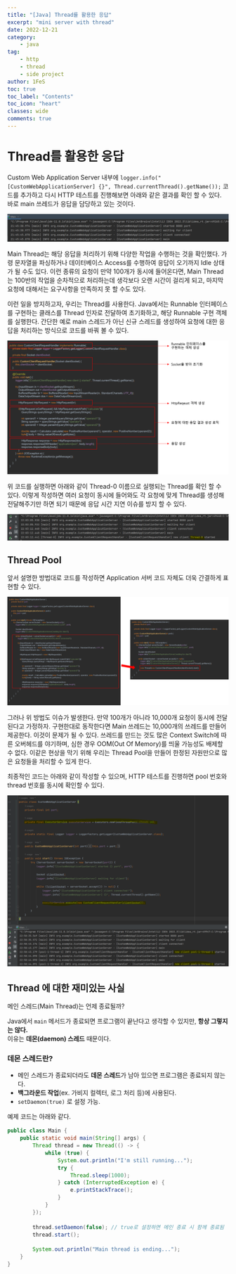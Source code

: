 ```yaml
---
title: "[Java] Thread를 활용한 응답"
excerpt: "mini server with thread"
date: 2022-12-21
category:
    - java
tag:
    - http
    - thread
    - side project
author: 1FeS
toc: true
toc_label: "Contents"
toc_icon: "heart"
classes: wide
comments: true
---
```


# Thread를 활용한 응답

Custom Web Application Server 내부에 `logger.info("[CustomWebApplicationServer] {}", Thread.currentThread().getName());` 코드를 추가하고 다시 HTTP 테스트를 진행해보면 아래와 같은 결과를 확인 할 수 있다. 바로 main 쓰레드가 응답을 담당하고 있는 것이다.

<img src="/_img/2022-12-20/thread main.png">

Main Thread는 해당 응답을 처리하기 위해 다양한 작업을 수행하는 것을 확인했다. 가령 문자열을 파싱하거나 데이터베이스 Access를 수행하여 응답이 오기까지 Idle 상태가 될 수도 있다. 이런 종류의 요청이 만약 100개가 동시에 들어온다면, Main Thread는 100반의 작업을 순차적으로 처리하는데 생각보다 오랜 시간이 걸리게 되고, 마지막 요청에 대해서는 요구사항을 만족하지 못 할 수도 있다.

이런 일을 방지하고자, 우리는 Thread를 사용한다. Java에서는 Runnable 인터페이스를 구현하는 클래스를 Thread 인자로 전달하여 초기화하고, 해당 Runnable 구현 객체를 실행한다. 간단한 예로 main 스레드가 아닌 신규 스레드를 생성하여 요청에 대한 응답을 처리하는 방식으로 코드를 바꿔 볼 수 있다.

<img src="/_img/2022-12-20/thread by runnable.png">

위 코드를 실행하면 아래와 같이 Thread-0 이름으로 실행되는 Thread를 확인 할 수 있다. 이렇게 작성하면 여러 요청이 동시에 들어와도 각 요청에 맞게 Thread를 생성해 전달해주기만 하면 되기 때문에 응답 시간 지연 이슈를 방지 할 수 있다.

<img src="/_img/2022-12-20/thread zero.png">

## Thread Pool

앞서 설명한 방법대로 코드를 작성하면 Application 서버 코드 자체도 더욱 간결하게 표현할 수 있다.

<img src="/_img/2022-12-20/logic replace.png">

그러나 위 방법도 이슈가 발생한다. 만약 100개가 아니라 10,000개 요청이 동시에 전달된다고 가정하자. 구현한대로 동작한다면 Main 쓰레드는 10,000개의 쓰레드를 만들어 제공한다. 이것이 문제가 될 수 있다. 쓰레드를 만드는 것도 많은 Context Switch에 따른 오버헤드를 야기하며, 심한 경우 OOM(Out Of Memory)를 띄울 가능성도 배제할 수 없다. 이같은 현상을 막기 위해 우리는 Thread Pool을 만들어 한정된 자원만으로 많은 요청들을 처리할 수 있게 한다.

최종적인 코드는 아래와 같이 작성할 수 있으며, HTTP 테스트를 진행하면 pool 번호와 thread 번호를 동시에 확인할 수 있다.

<img src="/_img/2022-12-20/thread pool.png">

## Thread 에 대한 재미있는 사실

메인 스레드(Main Thread)는 언제 종료될까?

Java에서 `main` 메서드가 종료되면 프로그램이 끝난다고 생각할 수 있지만, **항상 그렇지는 않다.**  
이유는 **데몬(daemon) 스레드** 때문이다.

### 데몬 스레드란?

- 메인 스레드가 종료되더라도 **데몬 스레드**가 남아 있으면 프로그램은 종료되지 않는다.
- **백그라운드 작업**(ex. 가비지 컬렉터, 로그 처리 등)에 사용된다.
- `setDaemon(true)` 로 설정 가능.

예제 코드는 아래와 같다.

```java
public class Main {
    public static void main(String[] args) {
        Thread thread = new Thread(() -> {
            while (true) {
                System.out.println("I'm still running...");
                try {
                    Thread.sleep(1000);
                } catch (InterruptedException e) {
                    e.printStackTrace();
                }
            }
        });

        thread.setDaemon(false); // true로 설정하면 메인 종료 시 함께 종료됨
        thread.start();

        System.out.println("Main thread is ending...");
    }
}
```